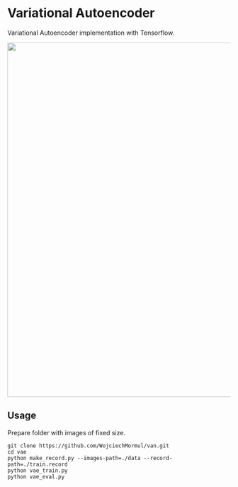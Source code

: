 # Variational Autoencoder

Variational Autoencoder implementation with Tensorflow.

<img src="https://github.com/WojciechMormul/vae/blob/master/imgs/faces2.png" width="800">

## Usage
Prepare folder with images of fixed size.
```
git clone https://github.com/WojciechMormul/van.git
cd vae
python make_record.py --images-path=./data --record-path=./train.record
python vae_train.py
python vae_eval.py
```
